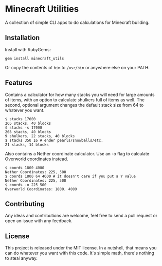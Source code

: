 # Minecraft Utilities

A collection of simple CLI apps to do calculations for Minecraft building.

## Installation

Install with RubyGems:

```Shell
gem install minecraft_utils
```

Or copy the contents of `bin` to `/usr/bin` or anywhere else on your PATH.

## Features

Contains a calculator for how many stacks you will need for large amounts of
items, with an option to calculate shulkers full of items as well. The second,
optional argument changes the default stack size from 64 to whatever you want.

```Shell
$ stacks 17000
265 stacks, 40 blocks
$ stacks -s 17000
265 stacks, 40 blocks
9 shulkers, 22 stacks, 40 blocks
$ stacks 350 16 # ender pearls/snowballs/etc.
21 stacks, 14 blocks
```

Also contains a Nether coordinate calculator. Use an -o flag to calculate
Overworld coordinates instead.

```Shell
$ coords 1800 4000
Nether Coordinates: 225, 500
$ coords 1800 64 4000 # it doesn't care if you put a Y value
Nether Coordinates: 225, 500
$ coords -o 225 500
Overworld Coordinates: 1800, 4000
```

## Contributing

Any ideas and contributions are welcome, feel free to send a pull request or
open an issue with any feedback.

## License

This project is released under the MIT license. In a nutshell, that
means you can do whatever you want with this code. It's simple math, there's
nothing to steal anyway.
